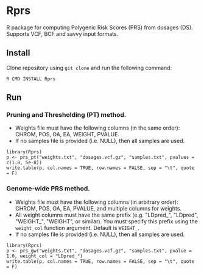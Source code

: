 # Rprs
R package for computing Polygenic Risk Scores (PRS) from dosages (DS).
Supports VCF, BCF and savvy input formats.

## Install
Clone repository using `git clone` and run the following command:
```
R CMD INSTALL Rprs
```

## Run

### Pruning and Thresholding (PT) method.

- Weights file must have the following columns (in the same order): CHROM, POS, OA, EA, WEIGHT, PVALUE.
- If no samples file is provided (i.e. NULL), then all samples are used.

```
library(Rprs)
p <- prs_pt("weights.txt", "dosages.vcf.gz", "samples.txt", pvalues = c(1.0, 5e-8))
write.table(p, col.names = TRUE, row.names = FALSE, sep = "\t", quote = F)
```

### Genome-wide PRS method.

- Weights file must have the following columns (in arbitrary order): CHROM, POS, OA, EA, PVALUE, and multiple columns for weights.
- All weight columns must have the same prefix (e.g. "LDpred_", "LDpred", "WEIGHT_", "WEIGHT", or similar). You must specify this prefix using the `weight_col` function argument. Default is `WEIGHT_`.
- If no samples file is provided (i.e. NULL), then all samples are used.

```
library(Rprs)
p <- prs_gw("weights.txt", "dosages.vcf.gz", "samples.txt", pvalue = 1.0, weight_col = "LDpred_")
write.table(p, col.names = TRUE, row.names = FALSE, sep = "\t", quote = F)
```
